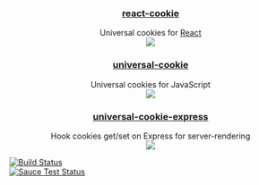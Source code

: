 <h3 align="center">
  <a href="packages/react-cookie">react-cookie</a>
</h3>

<p align="center">
  Universal cookies for <a href="https://facebook.github.io/react">React</a><br />
  <a href="https://badge.fury.io/js/react-cookie"><img src="https://badge.fury.io/js/react-cookie.svg" /></a>
</p>

<h3 align="center">
  <a href="packages/universal-cookie">universal-cookie</a>
</h3>

<p align="center">
  Universal cookies for JavaScript<br />
  <a href="https://badge.fury.io/js/universal-cookie"><img src="https://badge.fury.io/js/universal-cookie.svg" /></a>
</p>

<h3 align="center">
  <a href="packages/universal-cookie-express">universal-cookie-express</a>
</h3>

<p align="center">
  Hook cookies get/set on Express for server-rendering<br />
  <a href="https://badge.fury.io/js/universal-cookie-express"><img src="https://badge.fury.io/js/universal-cookie-express.svg" /></a>
</p>

[![Build Status](https://travis-ci.org/reactivestack/cookies.svg?branch=master)](https://travis-ci.org/reactivestack/cookies)
<br />
[![Sauce Test Status](https://saucelabs.com/browser-matrix/coookies.svg)](https://saucelabs.com/u/coookies)
